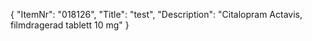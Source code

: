{
  "ItemNr": "018126",
  "Title": "test",
  "Description": "Citalopram Actavis, filmdragerad tablett 10 mg"
}
